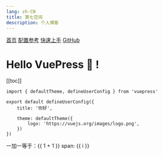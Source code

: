 ```yaml
---
lang: zh-CN
title: 第七空间
description: 个人博客
---
```


[首页](./index.md)
[配置参考]()
[快速上手]()
[GitHub](https://github.com/feifeigd)

# Hello VuePress :tada: !
[[toc]]

```ts{1,6-8}
import { defaultTheme, defineUserConfig } from 'vuepress'

export default defineUserConfig({
    title: '你好',

    theme: defaultTheme({
        logo: 'https://vuejs.org/images/logo.png',
    })
})
```

一加一等于：{{ 1 + 1 }}
<span v-for="i in 3">span: {{ i }} </span>
